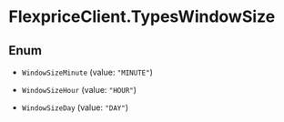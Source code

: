 # FlexpriceClient.TypesWindowSize

## Enum


* `WindowSizeMinute` (value: `"MINUTE"`)

* `WindowSizeHour` (value: `"HOUR"`)

* `WindowSizeDay` (value: `"DAY"`)


